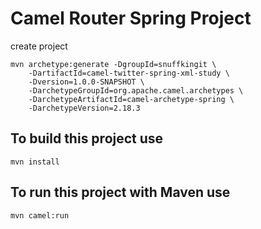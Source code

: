 # Camel Router Spring Project
create project
```
mvn archetype:generate -DgroupId=snuffkingit \
    -DartifactId=camel-twitter-spring-xml-study \
    -Dversion=1.0.0-SNAPSHOT \
    -DarchetypeGroupId=org.apache.camel.archetypes \
    -DarchetypeArtifactId=camel-archetype-spring \
    -DarchetypeVersion=2.18.3
```

## To build this project use
```
mvn install
```

## To run this project with Maven use
```
mvn camel:run
```

